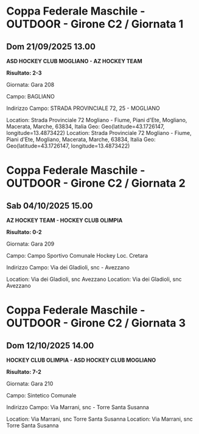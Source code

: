 

# Coppa Federale Maschile - OUTDOOR  - Girone C2 / Giornata 1

## Dom 21/09/2025 13.00

<strong>ASD HOCKEY CLUB MOGLIANO - AZ HOCKEY TEAM</strong>

**Risultato: 2-3**

Giornata: Gara 208

Campo: BAGLIANO 

Indirizzo Campo:  STRADA PROVINCIALE 72, 25 - MOGLIANO

Location: Strada Provinciale 72 Mogliano - Fiume, Piani d'Ete, Mogliano, Macerata, Marche, 63834, Italia
Geo: Geo(latitude=43.1726147, longitude=13.4873422)
Location: Strada Provinciale 72 Mogliano - Fiume, Piani d'Ete, Mogliano, Macerata, Marche, 63834, Italia
Geo: Geo(latitude=43.1726147, longitude=13.4873422)



# Coppa Federale Maschile - OUTDOOR  - Girone C2 / Giornata 2

## Sab 04/10/2025 15.00

<strong>AZ HOCKEY TEAM - HOCKEY CLUB OLIMPIA</strong>

**Risultato: 0-2**

Giornata: Gara 209

Campo: Campo Sportivo Comunale Hockey Loc. Cretara 

Indirizzo Campo:  Via dei Gladioli, snc - Avezzano

Location:  Via dei Gladioli, snc Avezzano
Location:  Via dei Gladioli, snc Avezzano



# Coppa Federale Maschile - OUTDOOR  - Girone C2 / Giornata 3

## Dom 12/10/2025 14.00

<strong>HOCKEY CLUB OLIMPIA - ASD HOCKEY CLUB MOGLIANO</strong>

**Risultato: 7-2**

Giornata: Gara 210

Campo: Sintetico Comunale 

Indirizzo Campo:  Via Marrani, snc - Torre Santa Susanna

Location:  Via Marrani, snc Torre Santa Susanna
Location:  Via Marrani, snc Torre Santa Susanna

